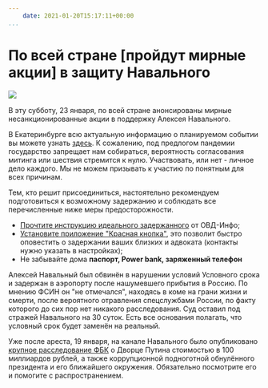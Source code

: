 ```yaml
---
    date: 2021-01-20T15:17:11+00:00
...
```


# По всей стране [пройдут мирные акции] в защиту Навального

![​](https://telegra.ph/file/672fd6865c5147fefeecd.jpg)

В эту субботу, 23 января, по всей стране анонсированы мирные несанкционированные акции в поддержку Алексея Навального.

В Екатеринбурге всю актуальную информацию о планируемом событии вы можете узнать [здесь](https://vk.com/free_navalny_ekb). К сожалению, под предлогом пандемии государство запрещает нам собираться, вероятность согласования митинга или шествия стремится к нулю. Участвовать, или нет - личное дело каждого. Мы не можем призывать к участию по понятным для всех причинам.
 
Тем, кто решит присоединиться, настоятельно рекомендуем подготовиться к возможному задержанию и соблюдать все перечисленные ниже меры предосторожности.

* [Прочтите инструкцию идеального задержанного](https://legal.ovdinfo.org/police#1) от ОВД-Инфо;
* [Установите приложение "Красная кнопка"](https://redbtn.info/),  это позволит быстро оповестить о задержании ваших близких и адвоката (контакты нужно указать в настройках);
* Не забывайте дома **паспорт, Power bank, заряженный телефон** 

Алексей Навальный был обвинён в нарушении условий Условного срока и задержан в аэропорту после нашумевшего прибытия в Россию. По мнению ФСИН он "не отмечался", находясь в коме на грани жизни и смерти, после вероятного отравления спецслужбами России, по факту которого до сих пор нет никакого расследования. Суд оставил под стражей Навального на 30 суток. Есть все основания полагать, что условный срок будет заменён на реальный.

Уже после ареста, 19 января, на канале Навального было опубликовано [крупное расследование ФБК](https://www.youtube.com/watch?v=ipAnwilMncI&t=3908s) о Дворце Путина стоимостью в 100 миллиардов рублей, а также коррупционной подноготной обнулённого президента и его ближайшего окружения. Обязательно посмотрите его и помогите с распространением.
